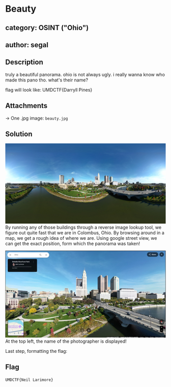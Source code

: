 # Beauty
## category: OSINT ("Ohio")
## author: segal

## Description
truly a beautiful panorama. ohio is not always ugly. i really wanna know who made this pano tho. what's their name?

flag will look like: UMDCTF{Darryll Pines}

## Attachments
-> One .jpg image: `beauty.jpg` 

## Solution
![Image](beauty.jpg)
By running any of those buildings through a reverse image lookup tool, we figure out quite fast that we are in Colombus, Ohio.
By browsing around in a map, we get a rough idea of where we are. Using google street view, we can get the exact position, form which the panorama was taken!

![Solved challenge](solved_beauty.jpg)
At the top left, the name of the photographer is displayed!

Last step, formatting the flag:

## Flag
`UMDCTF{Neil Larimore}`